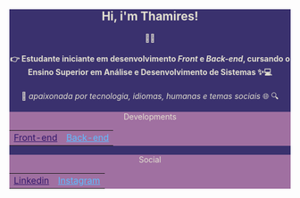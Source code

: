 <center style="background-color:#3A316E; color:#E2DFD0;"><h2>Hi, i'm Thamires!</h2>👋😊


#### 👉 Estudante iniciante em desenvolvimento _Front_ e _Back-end_, cursando o Ensino Superior em Análise e Desenvolvimento de Sistemas ✨💻

🖤 *apaixonada por tecnologia, idiomas, humanas e temas sociais* 🌐 🔍

<center style="background-color:#A070A1;color:#E2DFD0">Developments
<table>
    <tr>
        <td><a style="color:#33186B;" href="https://cursos.alura.com.br/user/
        rodriguestt">Front-end</a></td>
        <td><a style="color:#5FBDFF"; href="https://www.dio.me/users/sonicro13"> Back-end</a></td>
    </tr>
</table>
</center>

<center style="background-color:#A070A1; color:#E2DFD0">Social
<table>
    <tr>
        <td><a style="color:#33186B;" href="https://linkedin.com/in/rodriguest">Linkedin</a></td>
        <td><a style="color:#5FBDFF;" href="https://instagram.com/samidelucc"> Instagram</a></td>
    </tr>
</table>
</center>
</center>
